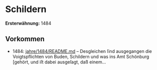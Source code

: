 # Schildern

**Ersterwähnung:** 1484

## Vorkommen
- 1484: [jahre/1484/README.md](../jahre/1484/README.md) – Desgleichen ſind ausgegangen die
Voigtspflichten von Buden, Schildern und was ins Amt
Schönburg [gehört, und iſt dabei ausgeſagt, daß einem...

